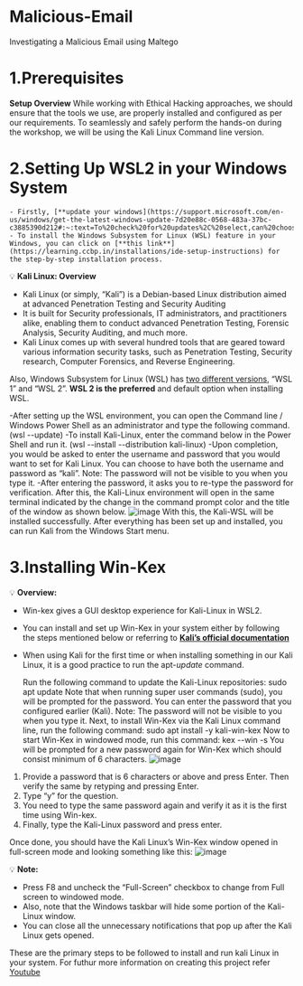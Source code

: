 # Malicious-Email
Investigating a Malicious Email using Maltego

# 1.Prerequisites
**Setup Overview**
    While working with Ethical Hacking approaches, we should ensure that the tools we use, are properly installed and configured as per our requirements. To seamlessly and safely perform the hands-on during the workshop, we will be using the Kali Linux Command line version.
    
# 2.Setting Up WSL2 in your Windows System
    - Firstly, [**update your windows](https://support.microsoft.com/en-us/windows/get-the-latest-windows-update-7d20e88c-0568-483a-37bc-c3885390d212#:~:text=To%20check%20for%20updates%2C%20select,can%20choose%20to%20install%20them.&text=If%20you%20run%20into%20problems,at%20Troubleshoot%20problems%20updating%20Windows.).**
    - To install the Windows Subsystem for Linux (WSL) feature in your Windows, you can click on [**this link**](https://learning.ccbp.in/installations/ide-setup-instructions) for the step-by-step installation process.

💡 **Kali Linux: Overview**

- Kali Linux (or simply, “Kali”) is a Debian-based Linux distribution aimed at advanced Penetration Testing and Security Auditing
- It is built for Security professionals, IT administrators, and practitioners alike, enabling them to conduct advanced Penetration Testing, Forensic Analysis, Security Auditing, and much more.
- Kali Linux comes up with several hundred tools that are geared toward various information security tasks, such as Penetration Testing, Security research, Computer Forensics, and Reverse Engineering.

Also, Windows Subsystem for Linux (WSL) has [two different versions](https://docs.microsoft.com/en-us/windows/wsl/compare-versions), “WSL 1” and “WSL 2”. **WSL 2 is the preferred** and default option when installing WSL.

-After setting up the WSL environment, you can open the Command line / Windows Power Shell as an administrator and type the following command. (wsl --update)
-To install Kali-Linux, enter the command below in the Power Shell and run it. (wsl --install --distribution kali-linux)
-Upon completion, you would be asked to enter the username and password that you would want to set for Kali Linux. You can choose to have both the username and password as “kali”. 
Note: The password will not be visible to you when you type it.
-After entering the password, it asks you to re-type the password for verification.
After this, the Kali-Linux environment will open in the same terminal indicated by the change in the command prompt color and the title of the window as shown below. 
![image](https://github.com/Deneshwaran21/Malicious-Email/assets/139675815/5bb8a832-fdea-4ef0-9aaf-cd7b8abca482)
With this, the Kali-WSL will be installed successfully.
After everything has been set up and installed, you can run Kali from the Windows Start menu.

# 3.Installing Win-Kex
💡 **Overview:**

- Win-kex gives a GUI desktop experience for Kali-Linux in WSL2.
- You can install and set up Win-Kex in your system either by following the steps mentioned below or referring to [**Kali’s official documentation**](https://www.kali.org/docs/wsl/win-kex/)
- When using Kali for the first time or when installing something in our Kali Linux, it is a good practice to run the apt-*update* command.
    
    Run the following command to update the Kali-Linux repositories: sudo apt update
  Note that when running super user commands (sudo), you will be prompted for the password. You can enter the password that you configured earlier (Kali).
Note: The password will not be visible to you when you type it. 
Next, to install Win-Kex via the Kali Linux command line, run the following command: sudo apt install -y kali-win-kex
Now to start Win-Kex in windowed mode, run this command: kex --win -s
You will be prompted for a new password again for Win-Kex which should consist minimum of 6 characters.
![image](https://github.com/Deneshwaran21/Malicious-Email/assets/139675815/f7f964b1-cb4f-4e7c-891a-bd20687a496f)

1. Provide a password that is 6 characters or above and press Enter. Then verify the same by retyping and pressing Enter.
2. Type “y” for the question.
3. You need to type the same password again and verify it as it is the first time using Win-kex.
4. Finally, type the Kali-Linux password and press enter. 

Once done, you should have the Kali Linux’s Win-Kex window opened in full-screen mode and looking something like this:
![image](https://github.com/Deneshwaran21/Malicious-Email/assets/139675815/9ed54e6a-ee3c-4cf0-9808-96dba488a03b)

💡 **Note:**

- Press F8 and uncheck the “Full-Screen” checkbox to change from Full screen to windowed mode.
- Also, note that the Windows taskbar will hide some portion of the Kali-Linux window.
- You can close all the unnecessary notifications that pop up after the Kali Linux gets opened.

These are the primary steps to be followed to install and run kali Linux in your system.
For futhur more information on creating this project refer [Youtube](https://www.youtube.com/watch?v=a2ZvpwF3u-M&pp=ygUWaG93IG1hbHRlZ28gdG9vbCB1c2VkIA%3D%3D) 

    
